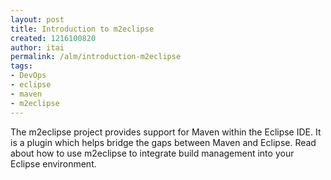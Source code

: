 ```yaml
---
layout: post
title: Introduction to m2eclipse
created: 1216100820
author: itai
permalink: /alm/introduction-m2eclipse
tags:
- DevOps
- eclipse
- maven
- m2eclipse
---
```

<p><span id="thmr_42" class="thmr_call"><span id="thmr_6" class="thmr_call"><p>The m2eclipse project provides support for Maven within the Eclipse IDE. It is a plugin which helps bridge the gaps between Maven and Eclipse. Read about how to use m2eclipse to integrate build management into your Eclipse environment.</p></span></span></p>

